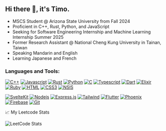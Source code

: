 ## Hi there 👋, it's Timo.
<!-- I've just graduated from the university and majored in computer science. -->
- MSCS Student @ Arizona State University from Fall 2024
- Proficient in C++, Rust, Python, and JavaScript
- Seeking for Software Engineering Internship and Machine Learning Internship Summer 2025
- Former Research Assistant @ National Cheng Kung University in Tainan, Taiwan
- Speaking Mandarin and English
- Learning Japanese and French

### Languages and Tools:

[![C++](https://img.shields.io/badge/C++-033a91)](https://cplusplus.com/)
[![Javascript](https://img.shields.io/badge/Javascript-F0DB4F)]()
[![Rust](https://img.shields.io/badge/Rust-171717)](https://www.rust-lang.org/)
[![Python](https://img.shields.io/badge/Python-038cfc)](https://www.python.org/)
[![C](https://img.shields.io/badge/C-033a91)]()
[![Typescript](https://img.shields.io/badge/Typescript-007acc)](https://www.typescriptlang.org/)
[![Dart](https://img.shields.io/badge/Dart-38b8fc)](https://dart.dev/)
[![Elixir](https://img.shields.io/badge/Elixir-8348ab)]([https://cplusplus.com/](https://elixir-lang.org/))
[![Ruby](https://img.shields.io/badge/Ruby-ba0606)]()
[![HTML](https://img.shields.io/badge/HTML5-b83f1d)]()
[![CSS3](https://img.shields.io/badge/CSS3-1572B6)]()
[![NSIS](https://img.shields.io/badge/NSIS-6eaffa)](https://nsis.sourceforge.io/Main_Page)

[![SvelteKit](https://img.shields.io/badge/SvelteKit-E34F26)](https://kit.svelte.dev/)
[![Nodejs](https://img.shields.io/badge/Nodejs-3C873A)](https://nodejs.org/en)
[![Express.js](https://img.shields.io/badge/Express.js-000000)](https://expressjs.com/)
[![Tailwind](https://img.shields.io/badge/Tailwind_CSS-092749)](https://tailwindcss.com/)
[![Flutter](https://img.shields.io/badge/Flutter-3b93ff)](https://flutter.dev/)
[![Phoenix](https://img.shields.io/badge/Phoenix-6712a1)](https://www.phoenixframework.org/)
[![Firebase](https://img.shields.io/badge/Firebase-ffc43b)](https://firebase.google.com/)
[![Git](https://img.shields.io/badge/Git-F05032)](https://git-scm.com/)
<!--
[![VSCode](https://img.shields.io/badge/Visual_Studio-0078d7)](https://code.visualstudio.com/)
<code><img height="20" src="https://raw.githubusercontent.com/github/explore/80688e429a7d4ef2fca1e82350fe8e3517d3494d/topics/nodejs/nodejs.png"></code>
<code><img height="20" src="https://raw.githubusercontent.com/github/explore/80688e429a7d4ef2fca1e82350fe8e3517d3494d/topics/rust/rust.png"></code>
<code><img height="20" src="https://raw.githubusercontent.com/github/explore/80688e429a7d4ef2fca1e82350fe8e3517d3494d/topics/python/python.png"></code>
<code><img height="20" src="https://raw.githubusercontent.com/github/explore/80688e429a7d4ef2fca1e82350fe8e3517d3494d/topics/git/git.png"></code>
<code><img height="20" src="https://raw.githubusercontent.com/github/explore/80688e429a7d4ef2fca1e82350fe8e3517d3494d/topics/react/react.png"></code>
<code><img height="20" src="https://raw.githubusercontent.com/github/explore/80688e429a7d4ef2fca1e82350fe8e3517d3494d/topics/mysql/mysql.png"></code>
<code><img height="20" src="https://raw.githubusercontent.com/github/explore/80688e429a7d4ef2fca1e82350fe8e3517d3494d/topics/firebase/firebase.png"></code>
<code><img height="20" src="https://raw.githubusercontent.com/github/explore/80688e429a7d4ef2fca1e82350fe8e3517d3494d/topics/ruby/ruby.png"></code>
<div style="font-family:'fira code';">Hello</div>
-->
📈 My Leetcode Stats

![LeetCode Stats](https://leetcode.card.workers.dev/abatm?theme=dark&font=source_code_pro&extension=null)

<!--
**IchBinTiMo/IchBinTiMo** is a ✨ _special_ ✨ repository because its `README.md` (this file) appears on your GitHub profile.

Here are some ideas to get you started:

- 🔭 I’m currently working on ...
- 🌱 I’m currently learning ...
- 👯 I’m looking to collaborate on ...
- 🤔 I’m looking for help with ...
- 💬 Ask me about ...
- 📫 How to reach me: ...
- 😄 Pronouns: ...
- ⚡ Fun fact: ...
-->
